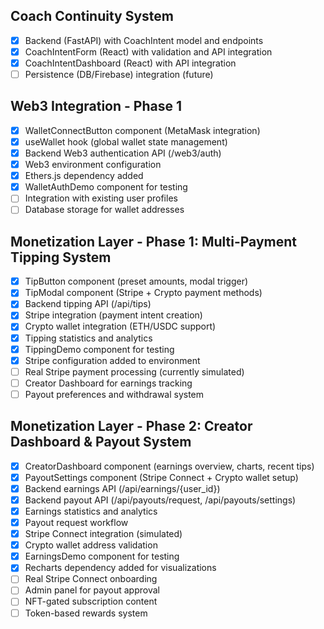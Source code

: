 ## Coach Continuity System
- [x] Backend (FastAPI) with CoachIntent model and endpoints
- [x] CoachIntentForm (React) with validation and API integration
- [x] CoachIntentDashboard (React) with API integration
- [ ] Persistence (DB/Firebase) integration (future)

## Web3 Integration - Phase 1
- [x] WalletConnectButton component (MetaMask integration)
- [x] useWallet hook (global wallet state management)
- [x] Backend Web3 authentication API (/web3/auth)
- [x] Web3 environment configuration
- [x] Ethers.js dependency added
- [x] WalletAuthDemo component for testing
- [ ] Integration with existing user profiles
- [ ] Database storage for wallet addresses

## Monetization Layer - Phase 1: Multi-Payment Tipping System
- [x] TipButton component (preset amounts, modal trigger)
- [x] TipModal component (Stripe + Crypto payment methods)
- [x] Backend tipping API (/api/tips)
- [x] Stripe integration (payment intent creation)
- [x] Crypto wallet integration (ETH/USDC support)
- [x] Tipping statistics and analytics
- [x] TippingDemo component for testing
- [x] Stripe configuration added to environment
- [ ] Real Stripe payment processing (currently simulated)
- [ ] Creator Dashboard for earnings tracking
- [ ] Payout preferences and withdrawal system

## Monetization Layer - Phase 2: Creator Dashboard & Payout System
- [x] CreatorDashboard component (earnings overview, charts, recent tips)
- [x] PayoutSettings component (Stripe Connect + Crypto wallet setup)
- [x] Backend earnings API (/api/earnings/{user_id})
- [x] Backend payout API (/api/payouts/request, /api/payouts/settings)
- [x] Earnings statistics and analytics
- [x] Payout request workflow
- [x] Stripe Connect integration (simulated)
- [x] Crypto wallet address validation
- [x] EarningsDemo component for testing
- [x] Recharts dependency added for visualizations
- [ ] Real Stripe Connect onboarding
- [ ] Admin panel for payout approval
- [ ] NFT-gated subscription content
- [ ] Token-based rewards system 